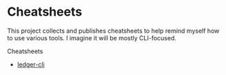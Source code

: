 # Cheatsheets

This project collects and publishes cheatsheets to help remind myself how to
use various tools. I imagine it will be mostly CLI-focused.

Cheatsheets

*   [ledger-cli](ledgercli.md)
